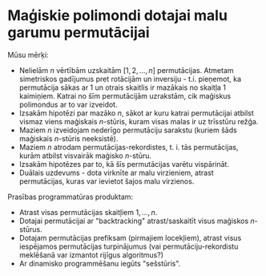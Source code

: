# Maģiskie polimondi dotajai malu garumu permutācijai

Mūsu mērķi: 

* Nelielām $n$ vērtībām uzskaitām  $[1,2,\ldots,n]$ permutācijas. 
  Atmetam simetriskos gadījumus pret rotācijām un inversiju - t.i. pieņemot, ka permutācija sākas ar $1$ un 
  otrais skaitlis ir mazākais no skaitļa $1$ kaimiņiem.
  Katrai no šīm permutācijām uzrakstām, cik maģiskus polimondus ar to var izveidot.
* Izsakām hipotēzi par mazāko $n$, sākot ar kuru katrai permutācijai 
  atbilst vismaz viens maģiskais $n$-stūris, kuram visas malas ir uz trīsstūru režģa. 
* Maziem $n$ izveidojam nederīgo permutāciju sarakstu (kuriem šāds maģiskais $n$-stūris neeksistē). 
* Maziem $n$ atrodam permutācijas-rekordistes, t. i.  tās permutācijas, kurām atbilst visvairāk maģisko $n$-stūru.
* Izsakām hipotēzes par to, kā šīs permutācijas varētu vispārināt. 
* Duālais uzdevums - dota virknīte ar malu virzieniem, atrast permutācijas, kuras var ievietot 
  šajos malu virzienos.


Prasības programmatūras produktam: 

* Atrast visas permutācijas skaitļiem $1, \ldots, n$. 
* Dotajai permutācijai ar "backtracking" atrast/saskaitīt visus maģiskos $n$-stūrus. 
* Dotajam permutācijas prefiksam (pirmajiem locekļiem), atrast visus iespējamos permutācijas turpinājumus 
  (vai permutāciju-rekordistu meklēšanā var izmantot rijīgus algoritmus?)
* Ar dinamisko programmēšanu iegūts "sešstūris".
  